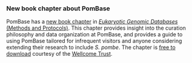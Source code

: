 ### New book chapter about PomBase
<!-- pombase_flags: frontpage -->
<!-- newsfeed_thumbnail: book_chapter.png -->

PomBase has a [new book chapter](https://link.springer.com/protocol/10.1007/978-1-4939-7737-6_4) in [*Eukaryotic Genomic Databases* (Methods and Protocols)](https://link.springer.com/book/10.1007/978-1-4939-7737-6). This chapter provides insight into the curation philosophy and data organization at PomBase, and provides a guide to using PomBase tailored for infrequent visitors and anyone considering extending their research to include *S. pombe*. The chapter is [free to download](https://link.springer.com/protocol/10.1007/978-1-4939-7737-6_4) courtesy of the [Wellcome Trust](https://wellcome.ac.uk/).
